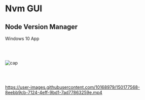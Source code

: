 # Nvm GUI

## Node Version Manager  

Windows 10  App

<br><br>

![cap](https://user-images.githubusercontent.com/10168979/150175657-f2bbffc2-4e0e-4469-be66-eb306c2149dc.PNG)

<br><br>

https://user-images.githubusercontent.com/10168979/150177568-8eebb9cb-7124-4eff-9bd1-7ad77863259e.mp4

<br><br><br><br><br><br>

